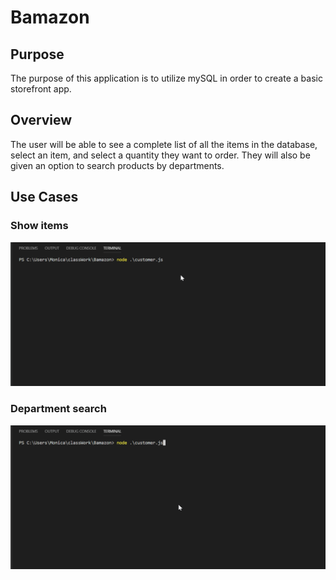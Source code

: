 # Bamazon

## Purpose
The purpose of this application is to utilize mySQL in order to create a basic storefront app. 

## Overview
The user will be able to see a complete list of all the items in the database, select an item, and select a quantity they want to order.
They will also be given an option to search products by departments.

## Use Cases

### Show items
![Show-all-items](./images/full-list.gif)

### Department search
![department-search](./images/department-search.gif)